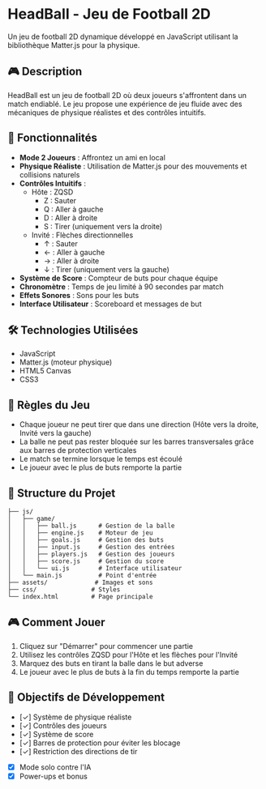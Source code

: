 # HeadBall - Jeu de Football 2D

Un jeu de football 2D dynamique développé en JavaScript utilisant la bibliothèque Matter.js pour la physique.

## 🎮 Description

HeadBall est un jeu de football 2D où deux joueurs s'affrontent dans un match endiablé. Le jeu propose une expérience de jeu fluide avec des mécaniques de physique réalistes et des contrôles intuitifs.

## 🚀 Fonctionnalités

- **Mode 2 Joueurs** : Affrontez un ami en local
- **Physique Réaliste** : Utilisation de Matter.js pour des mouvements et collisions naturels
- **Contrôles Intuitifs** :
  - Hôte : ZQSD
    - Z : Sauter
    - Q : Aller à gauche
    - D : Aller à droite
    - S : Tirer (uniquement vers la droite)
  - Invité : Flèches directionnelles
    - ↑ : Sauter
    - ← : Aller à gauche
    - → : Aller à droite
    - ↓ : Tirer (uniquement vers la gauche)
- **Système de Score** : Compteur de buts pour chaque équipe
- **Chronomètre** : Temps de jeu limité à 90 secondes par match
- **Effets Sonores** : Sons pour les buts
- **Interface Utilisateur** : Scoreboard et messages de but

## 🛠️ Technologies Utilisées

- JavaScript
- Matter.js (moteur physique)
- HTML5 Canvas
- CSS3

## 🎯 Règles du Jeu

- Chaque joueur ne peut tirer que dans une direction (Hôte vers la droite, Invité vers la gauche)
- La balle ne peut pas rester bloquée sur les barres transversales grâce aux barres de protection verticales
- Le match se termine lorsque le temps est écoulé
- Le joueur avec le plus de buts remporte la partie

## 🎨 Structure du Projet

```
├── js/
│   ├── game/
│   │   ├── ball.js      # Gestion de la balle
│   │   ├── engine.js    # Moteur de jeu
│   │   ├── goals.js     # Gestion des buts
│   │   ├── input.js     # Gestion des entrées
│   │   ├── players.js   # Gestion des joueurs
│   │   ├── score.js     # Gestion du score
│   │   └── ui.js        # Interface utilisateur
│   └── main.js          # Point d'entrée
├── assets/             # Images et sons
├── css/               # Styles
└── index.html         # Page principale
```

## 🎮 Comment Jouer

1. Cliquez sur "Démarrer" pour commencer une partie
2. Utilisez les contrôles ZQSD pour l'Hôte et les flèches pour l'Invité
3. Marquez des buts en tirant la balle dans le but adverse
4. Le joueur avec le plus de buts à la fin du temps remporte la partie

## 🎯 Objectifs de Développement

- [✓] Système de physique réaliste
- [✓] Contrôles des joueurs
- [✓] Système de score
- [✓] Barres de protection pour éviter les blocage
- [✓] Restriction des directions de tir
- [x] Mode solo contre l'IA
- [x] Power-ups et bonus